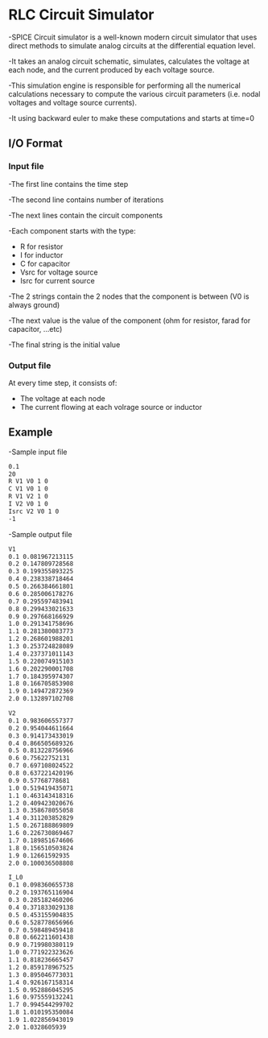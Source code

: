 
# RLC Circuit Simulator

-SPICE Circuit simulator is a well-known modern circuit simulator that uses direct methods to simulate analog circuits at the differential equation level.

-It takes an analog circuit schematic, simulates, calculates the voltage at each node, and the current produced by each voltage source.

-This simulation engine is responsible for performing all the numerical calculations
necessary to compute the various circuit parameters (i.e. nodal voltages and voltage source
currents).

-It using backward euler to make these computations and starts at time=0

## I/O Format

### Input file

-The first line contains the time step

-The second line contains number of iterations

-The next lines contain the circuit components

-Each component starts with the type:
- R for resistor
- I for inductor
- C for capacitor
- Vsrc for voltage source
- Isrc for current source

-The 2 strings contain the 2 nodes that the component is between (V0 is always ground)

-The next value is the value of the component (ohm for resistor, farad for capacitor, ...etc)

-The final string is the initial value

### Output file

At every time step, it consists of:
- The voltage at each node
- The current flowing at each volrage source or inductor


## Example

-Sample input file

```txt
0.1
20
R V1 V0 1 0
C V1 V0 1 0
R V1 V2 1 0
I V2 V0 1 0
Isrc V2 V0 1 0
-1
```

-Sample output file
```txt
V1
0.1 0.081967213115
0.2 0.147809728568
0.3 0.199355893225
0.4 0.238338718464
0.5 0.266384661801
0.6 0.285006178276
0.7 0.295597483941
0.8 0.299433021633
0.9 0.297668166929
1.0 0.291341758696
1.1 0.281380083773
1.2 0.268601988201
1.3 0.253724828089
1.4 0.237371011143
1.5 0.220074915103
1.6 0.202290001708
1.7 0.184395974307
1.8 0.166705853908
1.9 0.149472872369
2.0 0.132897102708

V2
0.1 0.983606557377
0.2 0.954044611664
0.3 0.914173433019
0.4 0.866505689326
0.5 0.813228756966
0.6 0.75622752131
0.7 0.697108024522
0.8 0.637221420196
0.9 0.57768778681
1.0 0.519419435071
1.1 0.463143418316
1.2 0.409423020676
1.3 0.358678055058
1.4 0.311203852829
1.5 0.267188869809
1.6 0.226730869467
1.7 0.189851674606
1.8 0.156510503824
1.9 0.12661592935
2.0 0.100036508808

I_L0
0.1 0.098360655738
0.2 0.193765116904
0.3 0.285182460206
0.4 0.371833029138
0.5 0.453155904835
0.6 0.528778656966
0.7 0.598489459418
0.8 0.662211601438
0.9 0.719980380119
1.0 0.771922323626
1.1 0.818236665457
1.2 0.859178967525
1.3 0.895046773031
1.4 0.926167158314
1.5 0.952886045295
1.6 0.975559132241
1.7 0.994544299702
1.8 1.010195350084
1.9 1.022856943019
2.0 1.0328605939


```

